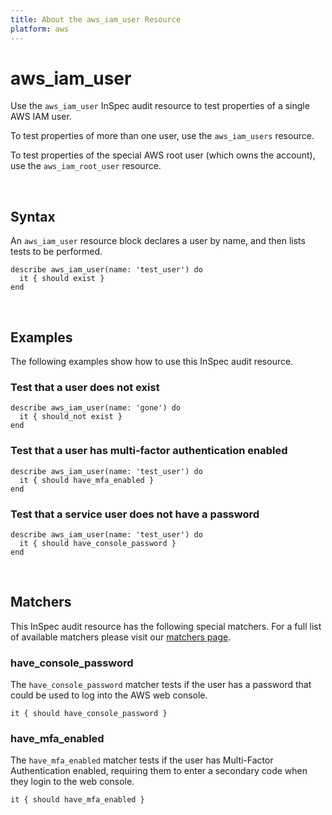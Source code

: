 ```yaml
---
title: About the aws_iam_user Resource
platform: aws
---
```


# aws_iam_user

Use the `aws_iam_user` InSpec audit resource to test properties of a single AWS IAM user.

To test properties of more than one user, use the `aws_iam_users` resource.

To test properties of the special AWS root user (which owns the account), use the `aws_iam_root_user` resource.

<br>

## Syntax

An `aws_iam_user` resource block declares a user by name, and then lists tests to be performed.

    describe aws_iam_user(name: 'test_user') do
      it { should exist }
    end

<br>

## Examples

The following examples show how to use this InSpec audit resource.

### Test that a user does not exist

    describe aws_iam_user(name: 'gone') do
      it { should_not exist }
    end

### Test that a user has multi-factor authentication enabled

    describe aws_iam_user(name: 'test_user') do
      it { should have_mfa_enabled }
    end

### Test that a service user does not have a password

    describe aws_iam_user(name: 'test_user') do
      it { should have_console_password }
    end

<br>

## Matchers

This InSpec audit resource has the following special matchers. For a full list of available matchers please visit our [matchers page](https://www.inspec.io/docs/reference/matchers/).

### have_console_password

The `have_console_password` matcher tests if the user has a password that could be used to log into the AWS web console.

    it { should have_console_password }

### have_mfa_enabled

The `have_mfa_enabled` matcher tests if the user has Multi-Factor Authentication enabled, requiring them to enter a secondary code when they login to the web console.

    it { should have_mfa_enabled }
